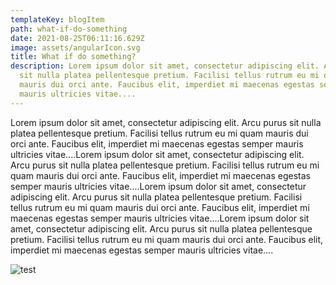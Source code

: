 ```yaml
---
templateKey: blogItem
path: what-if-do-something
date: 2021-08-25T06:11:16.629Z
image: assets/angularIcon.svg
title: What if do something?
description: Lorem ipsum dolor sit amet, consectetur adipiscing elit. Arcu purus
  sit nulla platea pellentesque pretium. Facilisi tellus rutrum eu mi quam
  mauris dui orci ante. Faucibus elit, imperdiet mi maecenas egestas semper
  mauris ultricies vitae....
---
```

Lorem ipsum dolor sit amet, consectetur adipiscing elit. Arcu purus sit nulla platea pellentesque pretium. Facilisi tellus rutrum eu mi quam mauris dui orci ante. Faucibus elit, imperdiet mi maecenas egestas semper mauris ultricies vitae....Lorem ipsum dolor sit amet, consectetur adipiscing elit. Arcu purus sit nulla platea pellentesque pretium. Facilisi tellus rutrum eu mi quam mauris dui orci ante. Faucibus elit, imperdiet mi maecenas egestas semper mauris ultricies vitae....Lorem ipsum dolor sit amet, consectetur adipiscing elit. Arcu purus sit nulla platea pellentesque pretium. Facilisi tellus rutrum eu mi quam mauris dui orci ante. Faucibus elit, imperdiet mi maecenas egestas semper mauris ultricies vitae....Lorem ipsum dolor sit amet, consectetur adipiscing elit. Arcu purus sit nulla platea pellentesque pretium. Facilisi tellus rutrum eu mi quam mauris dui orci ante. Faucibus elit, imperdiet mi maecenas egestas semper mauris ultricies vitae....

![test](/assets/ArtemMarochkanych.png "test")
